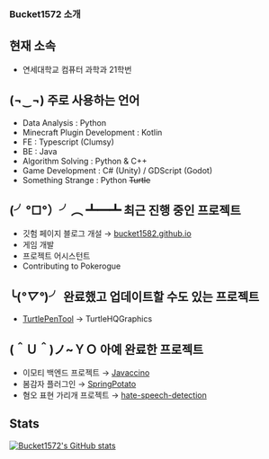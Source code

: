 ### Bucket1572 소개

## 현재 소속
- 연세대학교 컴퓨터 과학과 21학번

## (¬‿¬) 주로 사용하는 언어
- Data Analysis : Python
- Minecraft Plugin Development : Kotlin
- FE : Typescript (Clumsy)
- BE : Java
- Algorithm Solving : Python & C++
- Game Development : C# (Unity) / GDScript (Godot)
- Something Strange : Python ~~Turtle~~

## (╯°□°）╯︵ ┻━┻ 최근 진행 중인 프로젝트
- 깃험 페이지 블로그 개설 → [bucket1582.github.io](https://github.com/bucket1582/bucket1582.github.io)
- 게임 개발
- 프로젝트 어시스턴트
- Contributing to Pokerogue

## ╰(*°▽°*)╯ 완료했고 업데이트할 수도 있는 프로젝트
- [TurtlePenTool](https://github.com/bucket1582/TurtlePenTool) → TurtleHQGraphics


## (＾Ｕ＾)ノ~ＹＯ 아예 완료한 프로젝트
- 이모티 백엔드 프로젝트 → [Javaccino](https://github.com/PoolC/Javaccino)
- 봄감자 플러그인 → [SpringPotato](https://github.com/bucket1582/SpringPotato)
- 혐오 표현 가리개 프로젝트 → [hate-speech-detection](https://github.com/bucket1582/hate-speech-detection)

## Stats
[![Bucket1572's GitHub stats](https://github-readme-stats.vercel.app/api?username=bucket1582)](https://github.com/bucket1582)
